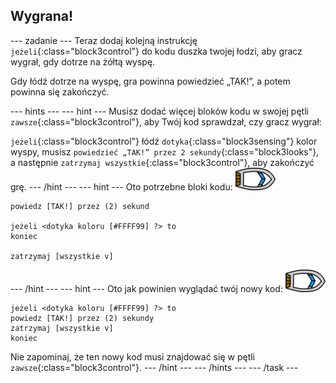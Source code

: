 ## Wygrana!

\--- zadanie \--- Teraz dodaj kolejną instrukcję `jeżeli`{:class="block3control"} do kodu duszka twojej łodzi, aby gracz wygrał, gdy dotrze na żółtą wyspę.

Gdy łódź dotrze na wyspę, gra powinna powiedzieć „TAK!”, a potem powinna się zakończyć.

\--- hints \--- \--- hint \--- Musisz dodać więcej bloków kodu w swojej pętli `zawsze`{:class="block3control"}, aby Twój kod sprawdzał, czy gracz wygrał:

`jeżeli`{:class="block3control"} łódź `dotyka`{:class="block3sensing"} kolor wyspy, musisz `powiedzieć „TAK!” przez 2 sekundy`{:class="block3looks"}, a następnie `zatrzymaj wszystkie`{:class="block3control"}, aby zakończyć grę. \--- /hint \--- \--- hint \--- Oto potrzebne bloki kodu: ![duszek łodzi](images/boat_resize.png)

```blocks3
powiedz [TAK!] przez (2) sekund

jeżeli <dotyka koloru [#FFFF99] ?> to
koniec

zatrzymaj [wszystkie v]

```

\--- /hint \--- \--- hint \--- Oto jak powinien wyglądać twój nowy kod: ![duszek łodzi](images/boat_resize.png)

```blocks3
jeżeli <dotyka koloru [#FFFF99] ?> to
powiedz [TAK!] przez (2) sekundy
zatrzymaj [wszystkie v]
koniec
```

Nie zapominaj, że ten nowy kod musi znajdować się w pętli `zawsze`{:class="block3control"}. \--- /hint \--- \--- /hints \--- \--- /task \---